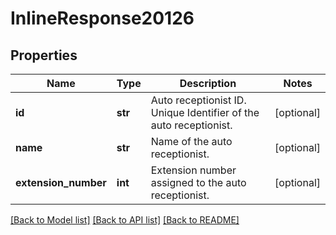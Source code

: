 # InlineResponse20126

## Properties
Name | Type | Description | Notes
------------ | ------------- | ------------- | -------------
**id** | **str** | Auto receptionist ID. Unique Identifier of the auto receptionist. | [optional] 
**name** | **str** |  Name of the auto receptionist. | [optional] 
**extension_number** | **int** |  Extension number assigned to the auto receptionist. | [optional] 

[[Back to Model list]](../README.md#documentation-for-models) [[Back to API list]](../README.md#documentation-for-api-endpoints) [[Back to README]](../README.md)

